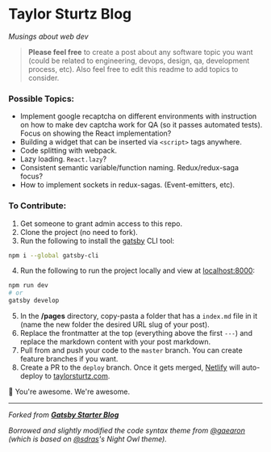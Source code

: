 # Taylor Sturtz Blog
*Musings about web dev*

> **Please feel free** to create a post about any software topic you want (could be related to engineering, devops, design, qa, development process, etc). Also feel free to edit this readme to add topics to consider.

### Possible Topics:
- Implement google recaptcha on different environments with instruction on how to make dev captcha work for QA (so it passes automated tests). Focus on showing the React implementation?
- Building a widget that can be inserted via `<script>` tags anywhere.
- Code splitting with webpack.
- Lazy loading. `React.lazy`?
- Consistent semantic variable/function naming. Redux/redux-saga focus?
- How to implement sockets in redux-sagas. (Event-emitters, etc).

### To Contribute:
1. Get someone to grant admin access to this repo.
2. Clone the project (no need to fork).
3. Run the following to install the [gatsby](https://www.gatsbyjs.org/docs/quick-start/) CLI tool:
```bash
npm i --global gatsby-cli
```
4. Run the following to run the project locally and view at [localhost:8000](http://localhost:8000/):
```bash
npm run dev
# or
gatsby develop
```
5. In the **/pages** directory, copy-pasta a folder that has a `index.md` file in it (name the new folder the desired URL slug of your post).
6. Replace the frontmatter at the top (everything above the first `---`) and replace the markdown content with your post markdown.
7. Pull from and push your code to the `master` branch. You can create feature branches if you want.
8. Create a PR to the `deploy` branch. Once it gets merged, [Netlify](https://www.netlify.com/) will auto-deploy to [taylorsturtz.com](https://taylorsturtz.com).

🙌 You're awesome. We're awesome.

---

*Forked from [**Gatsby Starter Blog**](https://github.com/gatsbyjs/gatsby-starter-blog)*

*Borrowed and slightly modified the code syntax theme from [@gaearon](https://github.com/gaearon) (which is based on [@sdras](https://github.com/sdras)'s Night Owl theme).*
